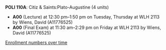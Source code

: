 **POLI 110A**: Citiz & Saints:Plato-Augustine (4 units)

- **A00** (Lecture) at 12:30 pm–1:50 pm on Tuesday, Thursday at WLH 2113 by Wiens, David (A11776525)
- **A00** (Final Exam) at 11:30 am–2:29 pm on Friday at WLH 2113 by Wiens, David (A11776525)

[Enrollment numbers over time](./POLI110A.tsv)

